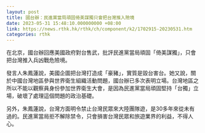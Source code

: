 ```yaml
---
layout: post
title: 國台辦：民進黨當局頑固倚美謀獨只會把台灣推入險境
date: 2023-05-31 15:48:10.000000000 +08:00
link: https://news.rthk.hk/rthk/ch/component/k2/1702915-20230531.htm
categories: rthk
---
```


在北京，國台辦回應美國政府對台售武，批評民進黨當局頑固「倚美謀獨」，只會把台灣推入兵凶戰危險境。

發言人朱鳳蓮說，美國企圖把台灣打造成「豪豬」，實質是毀台害台。她又說，關於中國台灣地區參與世界衛生組織活動問題，國台辦已多次表明立場。台灣地區之所以不能以觀察員身份參加世界衛生大會，是因為民進黨當局頑固堅持「台獨」立場，破壞了處理這個問題的政治基礎。

另外，朱鳳蓮說，台灣方面明令禁止台灣民眾來大陸團隊遊，是30多年來從未有過的。民進黨當局拒不解除禁令，只會損害台灣民眾和旅遊業界的利益，不得人心。
